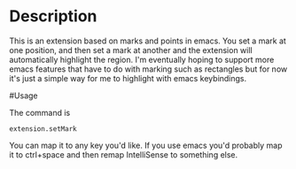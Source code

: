 # Description

This is an extension based on marks and points in emacs. You set a mark at one position, and then set a mark at another and the extension will automatically highlight the region. I'm eventually hoping to support more emacs features that have to do with marking such as rectangles but for now it's just a simple way for me to highlight with emacs keybindings.

#Usage

The command is
```
extension.setMark
```

You can map it to any key you'd like. If you use emacs you'd probably map it to ctrl+space and then remap IntelliSense to something else.